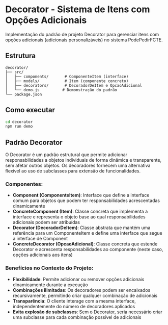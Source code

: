 # Decorator - Sistema de Itens com Opções Adicionais

Implementação do padrão de projeto Decorator para gerenciar itens com opções adicionais (adicionais personalizáveis) no sistema PodePedirFCTE.

## Estrutura

```
decorator/
├── src/
│   ├── components/       # ComponenteItem (interface)
│   ├── models/           # Item (componente concreto)
│   ├── decorators/       # DecoradorDeItem e OpcaoAdicional
│   └── demo.js          # Demonstração do padrão
└── package.json
```

## Como executar

```bash
cd decorator
npm run demo
```

## Padrão Decorator

O Decorator é um padrão estrutural que permite adicionar responsabilidades a objetos individuais de forma dinâmica e transparente, sem afetar outros objetos. Os decoradores fornecem uma alternativa flexível ao uso de subclasses para extensão de funcionalidades.

### Componentes:

- **Component (ComponenteItem)**: Interface que define a interface comum para objetos que podem ter responsabilidades acrescentadas dinamicamente
- **ConcreteComponent (Item)**: Classe concreta que implementa a interface e representa o objeto base ao qual responsabilidades adicionais podem ser atribuídas
- **Decorator (DecoradorDeItem)**: Classe abstrata que mantém uma referência para um ComponenteItem e define uma interface que segue a interface de Component
- **ConcreteDecorator (OpcaoAdicional)**: Classe concreta que estende Decorator e acrescenta responsabilidades ao componente (neste caso, opções adicionais aos itens)

### Benefícios no Contexto do Projeto:

- **Flexibilidade**: Permite adicionar ou remover opções adicionais dinamicamente durante a execução
- **Combinações ilimitadas**: Os decoradores podem ser encaixados recursivamente, permitindo criar qualquer combinação de adicionais
- **Transparência**: O cliente interage com a mesma interface, independentemente do número de decoradores aplicados
- **Evita explosão de subclasses**: Sem o Decorator, seria necessário criar uma subclasse para cada combinação possível de adicionais
